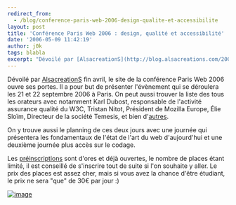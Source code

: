 ```yaml
---
redirect_from:
  - /blog/conference-paris-web-2006-design-qualite-et-accessibilite
layout: post
title: 'Conférence Paris Web 2006 : design, qualité et accessibilité'
date: '2006-05-09 11:42:19'
author: j0k
tags: blabla
excerpt: "Dévoilé par [AlsacreationS](http://blog.alsacreations.com/2006/04/26/242-paris-web-2006-cest-pour-bientot) fin avril, le site de la conférence Paris Web 2006 ouvre ses portes.     \nIl a pour but de présenter l'évènement qui se déroulera les 21 et 22 septembre 2006 à Paris. On peut aussi trouver la liste des tous les orateurs avec notamment Karl Dubost,      …"
---
```


Dévoilé par [AlsacreationS](http://blog.alsacreations.com/2006/04/26/242-paris-web-2006-cest-pour-bientot) fin avril, le site de la conférence Paris Web 2006 ouvre ses portes.
Il a pour but de présenter l'évènement qui se déroulera les 21 et 22 septembre 2006 à Paris. On peut aussi trouver la liste des tous les orateurs avec notamment Karl Dubost, responsable de l'activité assurance qualité du W3C, Tristan Nitot, Président de Mozilla Europe, Élie Sloïm, Directeur de la société Temesis, et bien d'[autres](http://www.parisweb2006.org/orateurs.php).

On y trouve aussi le planning de ces deux jours avec une journée qui présentera les fondamentaux de l'état de l'art du web d'aujourd'hui et une deuxième journée plus accès sur le codage.

Les [préinscriptions](http://www.parisweb2006.org/inscription.php) sont d'ores et déjà ouvertes, le nombre de places étant limité, il est conseillé de s'inscrire tout de suite si l'on souhaite y aller. Le prix des places est assez cher, mais si vous avez la chance d'être étudiant, le prix ne sera &quot;que&quot; de 30€ par jour :)

 [![image](http://www.j0k3r.net/img/news/parisweb2006.gif)](http://www.parisweb2006.org/)
